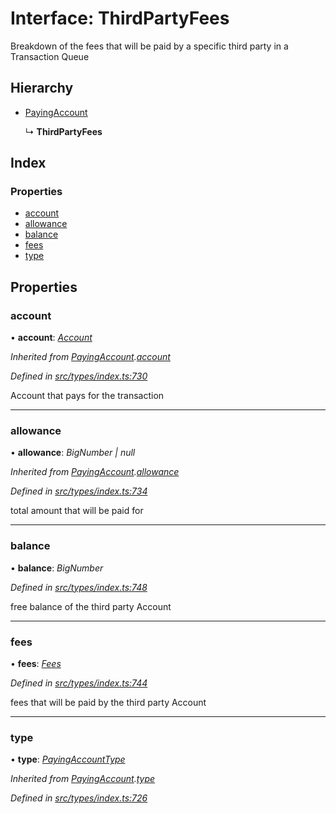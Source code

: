 # Interface: ThirdPartyFees

Breakdown of the fees that will be paid by a specific third party in a Transaction Queue

## Hierarchy

* [PayingAccount](payingaccount.md)

  ↳ **ThirdPartyFees**

## Index

### Properties

* [account](thirdpartyfees.md#account)
* [allowance](thirdpartyfees.md#allowance)
* [balance](thirdpartyfees.md#balance)
* [fees](thirdpartyfees.md#fees)
* [type](thirdpartyfees.md#type)

## Properties

###  account

• **account**: *[Account](../classes/account.md)*

*Inherited from [PayingAccount](payingaccount.md).[account](payingaccount.md#account)*

*Defined in [src/types/index.ts:730](https://github.com/PolymathNetwork/polymesh-sdk/blob/38ee8078/src/types/index.ts#L730)*

Account that pays for the transaction

___

###  allowance

• **allowance**: *BigNumber | null*

*Inherited from [PayingAccount](payingaccount.md).[allowance](payingaccount.md#allowance)*

*Defined in [src/types/index.ts:734](https://github.com/PolymathNetwork/polymesh-sdk/blob/38ee8078/src/types/index.ts#L734)*

total amount that will be paid for

___

###  balance

• **balance**: *BigNumber*

*Defined in [src/types/index.ts:748](https://github.com/PolymathNetwork/polymesh-sdk/blob/38ee8078/src/types/index.ts#L748)*

free balance of the third party Account

___

###  fees

• **fees**: *[Fees](fees.md)*

*Defined in [src/types/index.ts:744](https://github.com/PolymathNetwork/polymesh-sdk/blob/38ee8078/src/types/index.ts#L744)*

fees that will be paid by the third party Account

___

###  type

• **type**: *[PayingAccountType](../enums/payingaccounttype.md)*

*Inherited from [PayingAccount](payingaccount.md).[type](payingaccount.md#type)*

*Defined in [src/types/index.ts:726](https://github.com/PolymathNetwork/polymesh-sdk/blob/38ee8078/src/types/index.ts#L726)*

